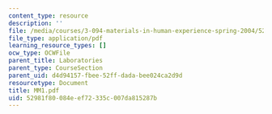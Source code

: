 ```yaml
---
content_type: resource
description: ''
file: /media/courses/3-094-materials-in-human-experience-spring-2004/52981f80084eef72335c007da815287b_MM1.pdf
file_type: application/pdf
learning_resource_types: []
ocw_type: OCWFile
parent_title: Laboratories
parent_type: CourseSection
parent_uid: d4d94157-fbee-52ff-dada-bee024ca2d9d
resourcetype: Document
title: MM1.pdf
uid: 52981f80-084e-ef72-335c-007da815287b
---
```

